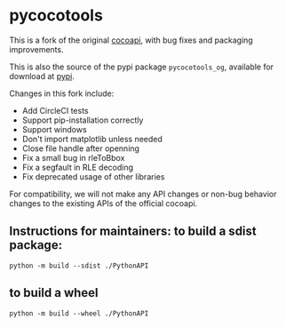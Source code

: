 
# pycocotools

This is a fork of the original [cocoapi](https://github.com/cocodataset/cocoapi), with bug fixes and packaging improvements.

This is also the source of the pypi package `pycocotools_og`, available for download at [pypi](https://pypi.org/project/pycocotools/).

Changes in this fork include:
* Add CircleCI tests
* Support pip-installation correctly
* Support windows
* Don't import matplotlib unless needed
* Close file handle after openning
* Fix a small bug in rleToBbox
* Fix a segfault in RLE decoding
* Fix deprecated usage of other libraries

For compatibility, we will not make any API changes or non-bug behavior changes to the existing APIs of the official cocoapi.

## Instructions for maintainers: to build a sdist package:
```
python -m build --sdist ./PythonAPI
```

## to build a wheel
```
python -m build --wheel ./PythonAPI
```
